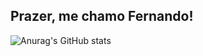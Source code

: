 ## Prazer, me chamo Fernando!

![Anurag's GitHub stats](https://github-readme-stats.vercel.app/api?username=KranioH&show_icons=true&theme=tokyonight)
